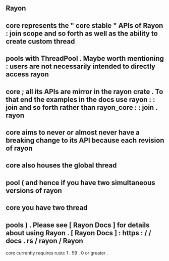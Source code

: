 Rayon
-
core
represents
the
"
core
stable
"
APIs
of
Rayon
:
join
scope
and
so
forth
as
well
as
the
ability
to
create
custom
thread
-
pools
with
ThreadPool
.
Maybe
worth
mentioning
:
users
are
not
necessarily
intended
to
directly
access
rayon
-
core
;
all
its
APIs
are
mirror
in
the
rayon
crate
.
To
that
end
the
examples
in
the
docs
use
rayon
:
:
join
and
so
forth
rather
than
rayon_core
:
:
join
.
rayon
-
core
aims
to
never
or
almost
never
have
a
breaking
change
to
its
API
because
each
revision
of
rayon
-
core
also
houses
the
global
thread
-
pool
(
and
hence
if
you
have
two
simultaneous
versions
of
rayon
-
core
you
have
two
thread
-
pools
)
.
Please
see
[
Rayon
Docs
]
for
details
about
using
Rayon
.
[
Rayon
Docs
]
:
https
:
/
/
docs
.
rs
/
rayon
/
Rayon
-
core
currently
requires
rustc
1
.
59
.
0
or
greater
.
